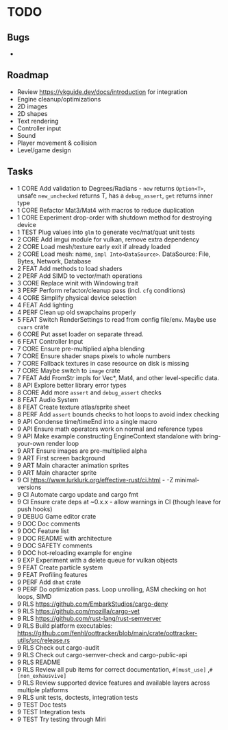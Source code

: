 # TODO

## Bugs

-

## Roadmap

- Review <https://vkguide.dev/docs/introduction> for integration
- Engine cleanup/optimizations
- 2D images
- 2D shapes
- Text rendering
- Controller input
- Sound
- Player movement & collision
- Level/game design

## Tasks

- 1 CORE Add validation to Degrees/Radians - `new` returns `Option<T>`, unsafe `new_unchecked` returns T, has a `debug_assert`, `get` returns inner type
- 1 CORE Refactor Mat3/Mat4 with macros to reduce duplication
- 1 CORE Experiment drop-order with shutdown method for destroying device
- 1 TEST Plug values into `glm` to generate vec/mat/quat unit tests
- 2 CORE Add imgui module for vulkan, remove extra dependency
- 2 CORE Load mesh/texture early exit if already loaded
- 2 CORE Load mesh: name, `impl Into<DataSource>`. DataSource: File, Bytes, Network, Database
- 2 FEAT Add methods to load shaders
- 2 PERF Add SIMD to vector/math operations
- 3 CORE Replace winit with Windowing trait
- 3 PERF Perform refactor/cleanup pass (incl. `cfg` conditions)
- 4 CORE Simplify physical device selection
- 4 FEAT Add lighting
- 4 PERF Clean up old swapchains properly
- 5 FEAT Switch RenderSettings to read from config file/env. Maybe use `cvars` crate
- 6 CORE Put asset loader on separate thread.
- 6 FEAT Controller Input
- 7 CORE Ensure pre-multiplied alpha blending
- 7 CORE Ensure shader snaps pixels to whole numbers
- 7 CORE Fallback textures in case resource on disk is missing
- 7 CORE Maybe switch to `image` crate
- 7 FEAT Add FromStr impls for Vec\*, Mat4, and other level-specific data.
- 8 API Explore better library error types
- 8 CORE Add more `assert` and `debug_assert` checks
- 8 FEAT Audio System
- 8 FEAT Create texture atlas/sprite sheet
- 8 PERF Add `assert` bounds checks to hot loops to avoid index checking
- 9 API Condense time/timeEnd into a single macro
- 9 API Ensure math operators work on normal and reference types
- 9 API Make example constructing EngineContext standalone with bring-your-own render loop
- 9 ART Ensure images are pre-multiplied alpha
- 9 ART First screen background
- 9 ART Main character animation sprites
- 9 ART Main character sprite
- 9 CI <https://www.lurklurk.org/effective-rust/ci.html> - -Z minimal-versions
- 9 CI Automate cargo update and cargo fmt
- 9 CI Ensure crate deps at ~0.x.x - allow warnings in CI (though leave for push hooks)
- 9 DEBUG Game editor crate
- 9 DOC Doc comments
- 9 DOC Feature list
- 9 DOC README with architecture
- 9 DOC SAFETY comments
- 9 DOC hot-reloading example for engine
- 9 EXP Experiment with a delete queue for vulkan objects
- 9 FEAT Create particle system
- 9 FEAT Profiling features
- 9 PERF Add `dhat` crate
- 9 PERF Do optimization pass. Loop unrolling, ASM checking on hot loops, SIMD
- 9 RLS <https://github.com/EmbarkStudios/cargo-deny>
- 9 RLS <https://github.com/mozilla/cargo-vet>
- 9 RLS <https://github.com/rust-lang/rust-semverver>
- 9 RLS Build platform executables: <https://github.com/fenhl/oottracker/blob/main/crate/oottracker-utils/src/release.rs>
- 9 RLS Check out cargo-audit
- 9 RLS Check out cargo-semver-check and cargo-public-api
- 9 RLS README
- 9 RLS Review all pub items for correct documentation, `#[must_use]` ,`#[non_exhausvive]`
- 9 RLS Review supported device features and available layers across multiple platforms
- 9 RLS unit tests, doctests, integration tests
- 9 TEST Doc tests
- 9 TEST Integration tests
- 9 TEST Try testing through Miri
